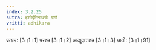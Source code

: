 ```yaml
---
index: 3.2.25
sutra: हरतेर्दृतिनाथयोः पशौ
vritti: adhikara
---
```


 प्रत्यय: [3।1।1]  परश्च [3।1।2]  आद्युदात्तश्च [3।1।3]  धातो: [3।1।91] 